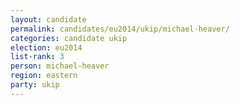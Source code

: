 ```yaml
---
layout: candidate
permalink: candidates/eu2014/ukip/michael-heaver/
categories: candidate ukip
election: eu2014
list-rank: 3
person: michael-heaver
region: eastern
party: ukip
---
```

